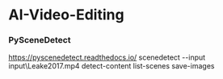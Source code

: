# AI-Video-Editing

### PySceneDetect
https://pyscenedetect.readthedocs.io/
scenedetect --input input\Leake2017.mp4 detect-content list-scenes save-images
